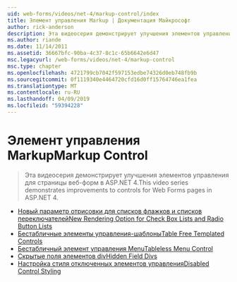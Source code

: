 ```yaml
---
uid: web-forms/videos/net-4/markup-control/index
title: Элемент управления Markup | Документация Майкрософт
author: rick-anderson
description: Эта видеосерия демонстрирует улучшения элементов управления для страницы веб-форм в ASP.NET 4.
ms.author: riande
ms.date: 11/14/2011
ms.assetid: 36667bfc-90ba-4c37-8c1c-65b6642e6d47
msc.legacyurl: /web-forms/videos/net-4/markup-control
msc.type: chapter
ms.openlocfilehash: 4721799cb7042f597153edbe74326d0eb748fb9b
ms.sourcegitcommit: 0f1119340e4464720cfd16d0ff15764746ea1fea
ms.translationtype: MT
ms.contentlocale: ru-RU
ms.lasthandoff: 04/09/2019
ms.locfileid: "59394228"
---
```

# <a name="markup-control"></a><span data-ttu-id="fd689-103">Элемент управления Markup</span><span class="sxs-lookup"><span data-stu-id="fd689-103">Markup Control</span></span>

> <span data-ttu-id="fd689-104">Эта видеосерия демонстрирует улучшения элементов управления для страницы веб-форм в ASP.NET 4.</span><span class="sxs-lookup"><span data-stu-id="fd689-104">This video series demonstrates improvements to controls for Web Forms pages in ASP.NET 4.</span></span>


- [<span data-ttu-id="fd689-105">Новый параметр отрисовки для списков флажков и списков переключателей</span><span class="sxs-lookup"><span data-stu-id="fd689-105">New Rendering Option for Check Box Lists and Radio Button Lists</span></span>](aspnet-4-quick-hit-new-rendering-option-for-check-box-lists-and-radio-button-lists.md)
- [<span data-ttu-id="fd689-106">Бестабличные элементы управления-шаблоны</span><span class="sxs-lookup"><span data-stu-id="fd689-106">Table Free Templated Controls</span></span>](aspnet-4-quick-hit-table-free-templated-controls.md)
- [<span data-ttu-id="fd689-107">Бестабличный элемент управления Menu</span><span class="sxs-lookup"><span data-stu-id="fd689-107">Tableless Menu Control</span></span>](aspnet-4-quick-hit-tableless-menu-control.md)
- [<span data-ttu-id="fd689-108">Скрытые поля элементов div</span><span class="sxs-lookup"><span data-stu-id="fd689-108">Hidden Field Divs</span></span>](aspnet-4-quick-hit-hidden-field-divs.md)
- [<span data-ttu-id="fd689-109">Настройка стиля отключенных элементов управления</span><span class="sxs-lookup"><span data-stu-id="fd689-109">Disabled Control Styling</span></span>](aspnet-4-quick-hit-disabled-control-styling.md)
